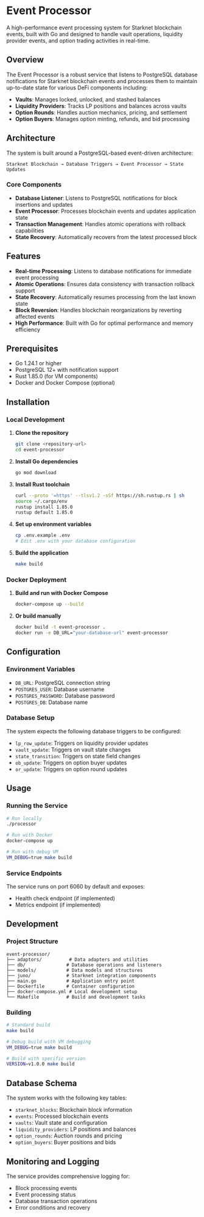 # Event Processor

A high-performance event processing system for Starknet blockchain events, built with Go and designed to handle vault operations, liquidity provider events, and option trading activities in real-time.

## Overview

The Event Processor is a robust service that listens to PostgreSQL database notifications for Starknet blockchain events and processes them to maintain up-to-date state for various DeFi components including:

- **Vaults**: Manages locked, unlocked, and stashed balances
- **Liquidity Providers**: Tracks LP positions and balances across vaults
- **Option Rounds**: Handles auction mechanics, pricing, and settlement
- **Option Buyers**: Manages option minting, refunds, and bid processing

## Architecture

The system is built around a PostgreSQL-based event-driven architecture:

```
Starknet Blockchain → Database Triggers → Event Processor → State Updates
```

### Core Components

- **Database Listener**: Listens to PostgreSQL notifications for block insertions and updates
- **Event Processor**: Processes blockchain events and updates application state
- **Transaction Management**: Handles atomic operations with rollback capabilities
- **State Recovery**: Automatically recovers from the latest processed block

## Features

- **Real-time Processing**: Listens to database notifications for immediate event processing
- **Atomic Operations**: Ensures data consistency with transaction rollback support
- **State Recovery**: Automatically resumes processing from the last known state
- **Block Reversion**: Handles blockchain reorganizations by reverting affected events
- **High Performance**: Built with Go for optimal performance and memory efficiency

## Prerequisites

- Go 1.24.1 or higher
- PostgreSQL 12+ with notification support
- Rust 1.85.0 (for VM components)
- Docker and Docker Compose (optional)

## Installation

### Local Development

1. **Clone the repository**
   ```bash
   git clone <repository-url>
   cd event-processor
   ```

2. **Install Go dependencies**
   ```bash
   go mod download
   ```

3. **Install Rust toolchain**
   ```bash
   curl --proto '=https' --tlsv1.2 -sSf https://sh.rustup.rs | sh
   source ~/.cargo/env
   rustup install 1.85.0
   rustup default 1.85.0
   ```

4. **Set up environment variables**
   ```bash
   cp .env.example .env
   # Edit .env with your database configuration
   ```

5. **Build the application**
   ```bash
   make build
   ```

### Docker Deployment

1. **Build and run with Docker Compose**
   ```bash
   docker-compose up --build
   ```

2. **Or build manually**
   ```bash
   docker build -t event-processor .
   docker run -e DB_URL="your-database-url" event-processor
   ```

## Configuration

### Environment Variables

- `DB_URL`: PostgreSQL connection string
- `POSTGRES_USER`: Database username
- `POSTGRES_PASSWORD`: Database password
- `POSTGRES_DB`: Database name

### Database Setup

The system expects the following database triggers to be configured:

- `lp_row_update`: Triggers on liquidity provider updates
- `vault_update`: Triggers on vault state changes
- `state_transition`: Triggers on state field changes
- `ob_update`: Triggers on option buyer updates
- `or_update`: Triggers on option round updates

## Usage

### Running the Service

```bash
# Run locally
./processor

# Run with Docker
docker-compose up

# Run with debug VM
VM_DEBUG=true make build
```

### Service Endpoints

The service runs on port 6060 by default and exposes:

- Health check endpoint (if implemented)
- Metrics endpoint (if implemented)

## Development

### Project Structure

```
event-processor/
├── adaptors/          # Data adapters and utilities
├── db/               # Database operations and listeners
├── models/           # Data models and structures
├── juno/             # Starknet integration components
├── main.go           # Application entry point
├── Dockerfile        # Container configuration
├── docker-compose.yml # Local development setup
└── Makefile          # Build and development tasks
```

### Building

```bash
# Standard build
make build

# Debug build with VM debugging
VM_DEBUG=true make build

# Build with specific version
VERSION=v1.0.0 make build
```

## Database Schema

The system works with the following key tables:

- `starknet_blocks`: Blockchain block information
- `events`: Processed blockchain events
- `vaults`: Vault state and configuration
- `liquidity_providers`: LP positions and balances
- `option_rounds`: Auction rounds and pricing
- `option_buyers`: Buyer positions and bids

## Monitoring and Logging

The service provides comprehensive logging for:

- Block processing events
- Event processing status
- Database transaction operations
- Error conditions and recovery
